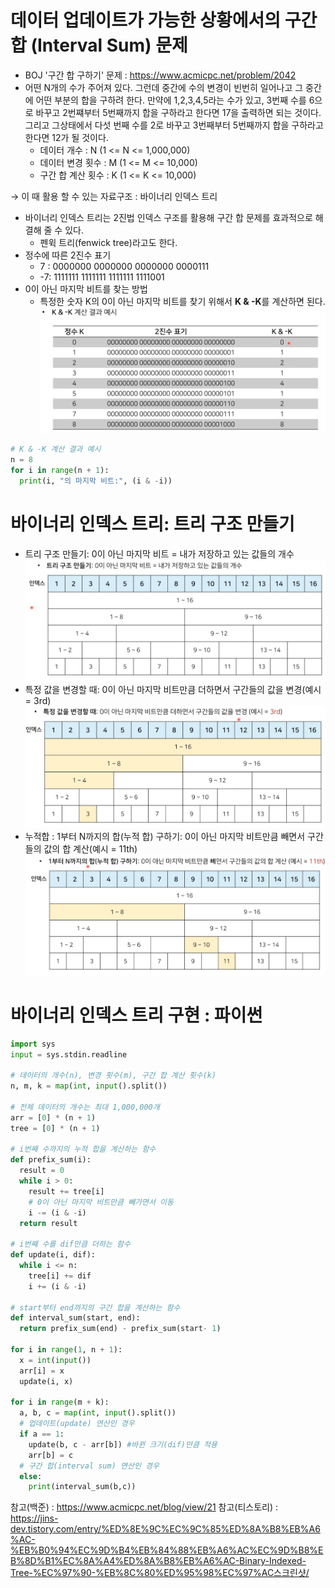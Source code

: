 # 데이터 업데이트가 가능한 상황에서의 구간 합 (Interval Sum) 문제
* BOJ '구간 합 구하기' 문제 : https://www.acmicpc.net/problem/2042
* 어떤 N개의 수가 주어져 있다. 그런데 중간에 수의 변경이 빈번히 일어나고 그 중간에 어떤 부분의 합을 구하려 한다. 만약에 1,2,3,4,5라는 수가 있고, 3번째 수를 6으로 바꾸고 2번쨰부터 5번째까지 합을 구하라고 한다면 17을 출력하면 되는 것이다. 그리고 그상태에서 다섯 번째 수를 2로 바꾸고 3번째부터 5번째까지 합을 구하라고 한다면 12가 될 것이다.
  - 데이터 개수 : N (1 <= N <= 1,000,000)
  - 데이터 변경 횟수 : M (1 <= M <= 10,000)
  - 구간 합 계산 횟수 : K (1 <= K <= 10,000)

→ 이 때 활용 할 수 있는 자료구조 : 바이너리 인덱스 트리 
* 바이너리 인덱스 트리는 2진법 인덱스 구조를 활용해 구간 합 문제를 효과적으로 해결해 줄 수 있다.
  - 펜윅 트리(fenwick tree)라고도 한다.
* 정수에 따른 2진수 표기 
  - 7 : 0000000 0000000 0000000 0000111
  - -7: 1111111 1111111 1111111 1111001
* 0이 아닌 마지막 비트를 찾는 방법
  - 특정한 숫자 K의 0이 아닌 마지막 비트를 찾기 위해서 **K & -K**를 계산하면 된다.
  ![K&-K](./%EC%8A%A4%ED%81%AC%EB%A6%B0%EC%83%B7/2022-07-14%20205929.png)
```python
# K & -K 계산 결과 예시
n = 8
for i in range(n + 1):
  print(i, "의 마지막 비트:", (i & -i))

```

# 바이너리 인덱스 트리: 트리 구조 만들기
* 트리 구조 만들기: 0이 아닌 마지막 비트 = 내가 저장하고 있는 값들의 개수
![트리구조만들기](./%EC%8A%A4%ED%81%AC%EB%A6%B0%EC%83%B7/2022-07-14%20210414.png)
* 특정 값을 변경할 때: 0이 아닌 마지막 비트만큼 더하면서 구간들의 값을 변경(예시 = 3rd)
![업데이트](./%EC%8A%A4%ED%81%AC%EB%A6%B0%EC%83%B7/2022-07-14%20210707.png)
* 누적합 : 1부터 N까지의 합(누적 합) 구하기: 0이 아닌 마지막 비트만큼 빼면서 구간들의 값의 합 계산(예시 = 11th)
![누적합](./%EC%8A%A4%ED%81%AC%EB%A6%B0%EC%83%B7/2022-07-14%20210902.png)

# 바이너리 인덱스 트리 구현 : 파이썬
```python
import sys
input = sys.stdin.readline

# 데이터의 개수(n), 변경 횟수(m), 구간 합 계산 횟수(k)
n, m, k = map(int, input().split())

# 전체 데이터의 개수는 최대 1,000,000개
arr = [0] * (n + 1)
tree = [0] * (n + 1)

# i번째 수까지의 누적 합을 계산하는 함수
def prefix_sum(i):
  result = 0
  while i > 0:
    result += tree[i]
    # 0이 아닌 마지막 비트만큼 빼가면서 이동
    i -= (i & -i)
  return result

# i번째 수를 dif만큼 더하는 함수
def update(i, dif):
  while i <= n:
    tree[i] += dif
    i += (i & -i)

# start부터 end까지의 구간 합을 계산하는 함수
def interval_sum(start, end):
  return prefix_sum(end) - prefix_sum(start- 1)

for i in range(1, n + 1):
  x = int(input())
  arr[i] = x
  update(i, x)
  
for i in range(m + k):
  a, b, c = map(int, input().split())
  # 업데이트(update) 연산인 경우
  if a == 1:
    update(b, c - arr[b]) #바뀐 크기(dif)만큼 적용
    arr[b] = c
  # 구간 합(interval sum) 연산인 경우
  else:
    print(interval_sum(b,c))

```

참고(백준) : https://www.acmicpc.net/blog/view/21
참고(티스토리) : https://jins-dev.tistory.com/entry/%ED%8E%9C%EC%9C%85%ED%8A%B8%EB%A6%AC-%EB%B0%94%EC%9D%B4%EB%84%88%EB%A6%AC%EC%9D%B8%EB%8D%B1%EC%8A%A4%ED%8A%B8%EB%A6%AC-Binary-Indexed-Tree-%EC%97%90-%EB%8C%80%ED%95%98%EC%97%AC스크린샷/